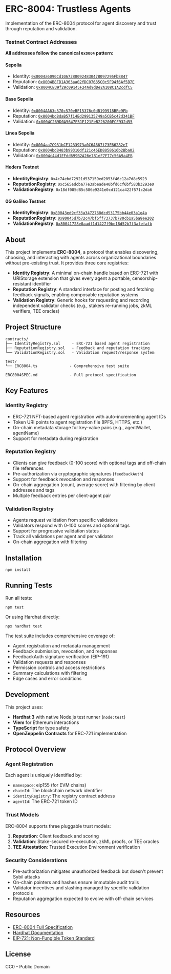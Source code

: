 # ERC-8004: Trustless Agents

Implementation of the ERC-8004 protocol for agent discovery and trust through reputation and validation.

### Testnet Contract Addresses

**All addresses follow the canonical `0x8004` pattern:**

#### Sepolia
- Identity: [`0x8004a6090Cd10A7288092483047B097295Fb8847`](https://sepolia.etherscan.io/address/0x8004a6090Cd10A7288092483047B097295Fb8847)
- Reputation: [`0x8004B8FD1A363aa02fDC07635C0c5F94f6Af5B7E`](https://sepolia.etherscan.io/address/0x8004B8FD1A363aa02fDC07635C0c5F94f6Af5B7E)
- Validation: [`0x8004CB39f29c09145F24Ad9dDe2A108C1A2cdfC5`](https://sepolia.etherscan.io/address/0x8004CB39f29c09145F24Ad9dDe2A108C1A2cdfC5)

#### Base Sepolia
- Identity: [`0x8004AA63c570c570eBF15376c0dB199918BFe9Fb`](https://sepolia.basescan.org/address/0x8004AA63c570c570eBF15376c0dB199918BFe9Fb)
- Reputation: [`0x8004bd8daB57f14Ed299135749a5CB5c42d341BF`](https://sepolia.basescan.org/address/0x8004bd8daB57f14Ed299135749a5CB5c42d341BF)
- Validation: [`0x8004C269D0A5647E51E121FeB226200ECE932d55`](https://sepolia.basescan.org/address/0x8004C269D0A5647E51E121FeB226200ECE932d55)

#### Linea Sepolia
- Identity: [`0x8004aa7C931bCE1233973a0C6A667f73F66282e7`](https://sepolia.lineascan.build/address/0x8004aa7C931bCE1233973a0C6A667f73F66282e7)
- Reputation: [`0x8004bd8483b99310df121c46ED8858616b2Bba02`](https://sepolia.lineascan.build/address/0x8004bd8483b99310df121c46ED8858616b2Bba02)
- Validation: [`0x8004c44d1EFdd699B2A26e781eF7F77c56A9a4EB`](https://sepolia.lineascan.build/address/0x8004c44d1EFdd699B2A26e781eF7F77c56A9a4EB)

#### Hedera Testnet
- **IdentityRegistry**: `0x4c74ebd72921d537159ed2053f46c12a7d8e5923`
- **ReputationRegistry**: `0xc565edcba77e3abeade40bfd6cf6bf583b3293e0`
- **ValidationRegistry**: `0x18df085d85c586e9241e0cd121ca422f571c2da6`

#### 0G Galileo Testnet
- **IdentityRegistry**: [`0x80043ed9cf33a3472768dcd53175bb44e03a1e4a`](https://chainscan-galileo.0g.ai/address/0x80043ed9cf33a3472768dcd53175bb44e03a1e4a)
- **ReputationRegistry**: [`0x80045d7b72c47bf5ff73737b780cb1a5ba8ee202`](https://chainscan-galileo.0g.ai/address/0x80045d7b72c47bf5ff73737b780cb1a5ba8ee202)
- **ValidationRegistry**: [`0x80041728e0aadf1d1427f9be18d52b7f3afefafb`](https://chainscan-galileo.0g.ai/address/0x80041728e0aadf1d1427f9be18d52b7f3afefafb)

## About

This project implements **ERC-8004**, a protocol that enables discovering, choosing, and interacting with agents across organizational boundaries without pre-existing trust. It provides three core registries:

- **Identity Registry**: A minimal on-chain handle based on ERC-721 with URIStorage extension that gives every agent a portable, censorship-resistant identifier
- **Reputation Registry**: A standard interface for posting and fetching feedback signals, enabling composable reputation systems
- **Validation Registry**: Generic hooks for requesting and recording independent validator checks (e.g., stakers re-running jobs, zkML verifiers, TEE oracles)

## Project Structure

```
contracts/
├── IdentityRegistry.sol     - ERC-721 based agent registration
├── ReputationRegistry.sol   - Feedback and reputation tracking
└── ValidationRegistry.sol   - Validation request/response system

test/
└── ERC8004.ts              - Comprehensive test suite

ERC8004SPEC.md              - Full protocol specification
```

## Key Features

### Identity Registry
- ERC-721 NFT-based agent registration with auto-incrementing agent IDs
- Token URI points to agent registration file (IPFS, HTTPS, etc.)
- On-chain metadata storage for key-value pairs (e.g., agentWallet, agentName)
- Support for metadata during registration

### Reputation Registry
- Clients can give feedback (0-100 score) with optional tags and off-chain file references
- Pre-authorization via cryptographic signatures (`feedbackAuth`)
- Support for feedback revocation and responses
- On-chain aggregation (count, average score) with filtering by client addresses and tags
- Multiple feedback entries per client-agent pair

### Validation Registry
- Agents request validation from specific validators
- Validators respond with 0-100 scores and optional tags
- Support for progressive validation states
- Track all validations per agent and per validator
- On-chain aggregation with filtering

## Installation

```shell
npm install
```

## Running Tests

Run all tests:
```shell
npm test
```

Or using Hardhat directly:
```shell
npx hardhat test
```

The test suite includes comprehensive coverage of:
- Agent registration and metadata management
- Feedback submission, revocation, and responses
- FeedbackAuth signature verification (EIP-191)
- Validation requests and responses
- Permission controls and access restrictions
- Summary calculations with filtering
- Edge cases and error conditions

## Development

This project uses:
- **Hardhat 3** with native Node.js test runner (`node:test`)
- **Viem** for Ethereum interactions
- **TypeScript** for type safety
- **OpenZeppelin Contracts** for ERC-721 implementation

## Protocol Overview

### Agent Registration
Each agent is uniquely identified by:
- `namespace`: eip155 (for EVM chains)
- `chainId`: The blockchain network identifier
- `identityRegistry`: The registry contract address
- `agentId`: The ERC-721 token ID

### Trust Models
ERC-8004 supports three pluggable trust models:
1. **Reputation**: Client feedback and scoring
2. **Validation**: Stake-secured re-execution, zkML proofs, or TEE oracles
3. **TEE Attestation**: Trusted Execution Environment verification

### Security Considerations
- Pre-authorization mitigates unauthorized feedback but doesn't prevent Sybil attacks
- On-chain pointers and hashes ensure immutable audit trails
- Validator incentives and slashing managed by specific validation protocols
- Reputation aggregation expected to evolve with off-chain services

## Resources

- [ERC-8004 Full Specification](./ERC8004SPEC.md)
- [Hardhat Documentation](https://hardhat.org/docs)
- [EIP-721: Non-Fungible Token Standard](https://eips.ethereum.org/EIPS/eip-721)

## License

CC0 - Public Domain
